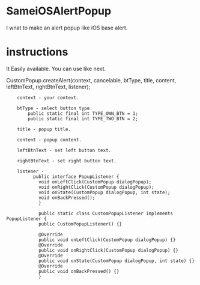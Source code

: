 # SameiOSAlertPopup

I wnat to make an alert popup like iOS base alert.

# instructions
It Easily available.
You can use like next.

CustomPopup.createAlert(context, cancelable, btType, title, content, leftBtnText, rightBtnText, listener);

		context - your context.
		
		btType - select button type.
			public static final int TYPE_OWN_BTN = 1;
			public static final int TYPE_TWO_BTN = 2;
	    
		title - popup title.
		
		content - popup content.
		
		leftBtnText - set left button text.
		
		rightBtnText - set right button text.
		
		listener - 
		      public interface PopupListener {
		      	void onLeftClick(CustomPopup dialogPopup);
		      	void onRightClick(CustomPopup dialogPopup);
		      	void onState(CustomPopup dialogPopup, int state);
		      	void onBackPressed();
		    	}
		    
		    	public static class CustomPopupListener implements PopupListener {
		      	public CustomPopupListener() {}
		      
		      	@Override
		      	public void onLeftClick(CustomPopup dialogPopup) {}
		      	@Override
		      	public void onRightClick(CustomPopup dialogPopup) {}
		      	@Override
		      	public void onState(CustomPopup dialogPopup, int state) {}
		      	@Override
		      	public void onBackPressed() {}
		    	}
